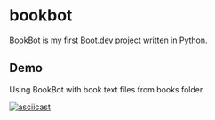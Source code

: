 # bookbot

BookBot is my first [Boot.dev](https://www.boot.dev) project written in Python.

## Demo

Using BookBot with book text files from books folder.

[![asciicast](https://asciinema.org/a/3GbovFiveo7tZJ6NkZ1zwA1bX.svg)](https://asciinema.org/a/3GbovFiveo7tZJ6NkZ1zwA1bX)
